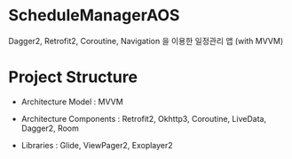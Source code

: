 # ScheduleManagerAOS
Dagger2, Retrofit2, Coroutine, Navigation 을 이용한  일정관리 앱 (with MVVM)



# Project Structure

 - Architecture Model : MVVM
 
 - Architecture Components : Retrofit2, Okhttp3, Coroutine, LiveData, Dagger2, Room
 
 - Libraries : Glide, ViewPager2, Exoplayer2
